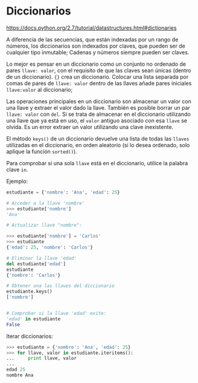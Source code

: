 # Diccionarios

https://docs.python.org/2.7/tutorial/datastructures.html#dictionaries

A diferencia de las secuencias, que están indexadas por un rango de números, los diccionarios son indexados por claves, que pueden ser de cualquier tipo inmutable; Cadenas y números siempre pueden ser claves.

Lo mejor es pensar en un diccionario como un conjunto no ordenado de pares `llave: valor`, con el requisito de que las claves sean únicas (dentro de un diccionario). `{}` crea un diccionario. Colocar una lista separada por comas de pares de `llave: valor` dentro de las llaves añade pares iniciales `llave:valor` al diccionario;

Las operaciones principales en un diccionario son almacenar un valor con una llave y extraer el valor dado la llave. También es posible borrar un par `llave: valor` con `del`. Si se trata de almacenar en el diccionario utilizando una llave que ya está en uso, el `valor` antiguo asociado con esa `llave` se olvida. Es un error extraer un valor utilizando una clave inexistente.

El método `keys()` de un diccionario devuelve una lista de todas las `llaves` utilizadas en el diccionario, en orden aleatorio (si lo desea ordenado, solo aplique la función `sorted()`).

Para comprobar si una sola `llave` está en el diccionario, utilice la palabra clave `in`.

Ejemplo:
``` python
estudiante = {'nombre': 'Ana', 'edad': 25}

# Acceder a la llave 'nombre'
>>> estudiante['nombre']
'Ana'

# Actualizar llave "nombre":

>>> estudiante['nombre'] = 'Carlos'
>>> estudiante
{'edad': 25, 'nombre': 'Carlos'}

# Eliminar la llave 'edad'
del estudiante['edad']
estudiante
{'nombre': 'Carlos'}

# Obtener una las llaves del diccionario
estudiante.keys()
['nombre']


# Comprobar si la llave 'edad' exite:
'edad' in estudiante
False


```

Iterar diccionarios:

``` python
>>> estudiante = {'nombre': 'Ana', 'edad': 25}
>>> for llave, valor in estudiante.iteritems():
...     print llave, valor
... 
edad 25
nombre Ana
```

